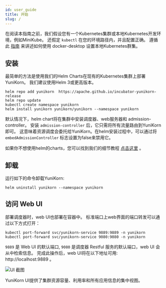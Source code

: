 ```yaml
---
id: user_guide
title: 开始
slug: /
---
```


<!--
Licensed to the Apache Software Foundation (ASF) under one
or more contributor license agreements.  See the NOTICE file
distributed with this work for additional information
regarding copyright ownership.  The ASF licenses this file
to you under the Apache License, Version 2.0 (the
"License"); you may not use this file except in compliance
with the License.  You may obtain a copy of the License at

  http://www.apache.org/licenses/LICENSE-2.0

Unless required by applicable law or agreed to in writing,
software distributed under the License is distributed on an
"AS IS" BASIS, WITHOUT WARRANTIES OR CONDITIONS OF ANY
KIND, either express or implied.  See the License for the
specific language governing permissions and limitations
under the License.
-->

在阅读本指南之前，我们假设您有一个Kubernetes集群或本地Kubernetes开发环境，例如MiniKube。
还假定 `kubectl` 在您的环境路径内，并且配置正确。
遵循此 [指南](../developer_guide/env_setup.md) 来讲述如何使用 docker-desktop 设置本地Kubernetes群集。

## 安装

最简单的方法是使用我们的Helm Charts在现有的Kubernetes集群上部署YuniKorn。
我们建议使用Helm 3或更高版本。

```shell script
helm repo add yunikorn  https://apache.github.io/incubator-yunikorn-release
helm repo update
kubectl create namespace yunikorn
helm install yunikorn yunikorn/yunikorn --namespace yunikorn
```

默认情况下，helm chart将在集群中安装调度器、web服务器和 admission-controller。
安装 `admission-controller` 后，它只需将所有流量路由到YuniKorn即可。
这意味着资源调度会委托给YuniKorn。在helm安装过程中，可以通过将 `embedAdmissionController` 标志设置为false来禁用它。

如果你不想使用helm的charts，您可以找到我们的细节教程 [点击这里](../developer_guide/deployment.md) 。

## 卸载

运行如下的命令卸载YuniKorn:

```shell script
helm uninstall yunikorn --namespace yunikorn
```

## 访问 Web UI

部署调度器时，web UI也部署在容器中。
标准端口上web界面的端口转发可以通过以下方式打开：

```shell script
kubectl port-forward svc/yunikorn-service 9889:9889 -n yunikorn
kubectl port-forward svc/yunikorn-service 9080:9080 -n yunikorn
```

`9889` 是 Web UI 的默认端口, `9080` 是调度器 Restful 服务的默认端口，web UI 会从中检索信息。
完成此操作后，web UI将在以下地址可用: http://localhost:9889 。

![UI 截图](./../assets/yk-ui-screenshots.gif)

YuniKorn UI提供了集群资源容量、利用率和所有应用信息的集中视图。

